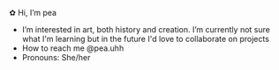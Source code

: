 ✿ Hi, I’m pea
- I’m interested in art, both history and creation. I’m currently not sure what I'm learning but in the future I'd love to collaborate on projects
- How to reach me @pea.uhh
- Pronouns: She/her

<!---
pea-uhh/pea-uhh is a ✨ special ✨ repository because its `README.md` (this file) appears on your GitHub profile.
You can click the Preview link to take a look at your changes.
--->
